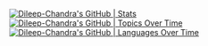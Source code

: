 [![Dileep-Chandra's GitHub | Stats](https://stats.quine.sh/Dileep-Chandra/github?theme=dark)](https://quine.sh?utm_source=widgets&utm_campaign=Dileep-Chandra)
[![Dileep-Chandra's GitHub | Topics Over Time](https://stats.quine.sh/Dileep-Chandra/topics-over-time?theme=dark)](https://quine.sh?utm_source=widgets&utm_campaign=Dileep-Chandra)
[![Dileep-Chandra's GitHub | Languages Over Time](https://stats.quine.sh/Dileep-Chandra/languages-over-time?theme=dark)](https://quine.sh?utm_source=widgets&utm_campaign=Dileep-Chandra)
